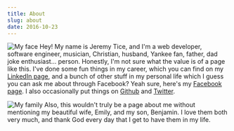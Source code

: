 ```yaml
---
title: About
slug: about
date: 2016-10-23
---
```


![My face](/img/about-me.jpg)
Hey! My name is Jeremy Tice, and I'm a web developer, software engineer,
musician, Christian, husband, Yankee fan, father, dad joke enthusiast... person.
Honestly, I'm not sure what the value is of a page like this. I've done some
fun things in my career, which you can find on my
[LinkedIn page](https://www.linkedin.com/in/jtice), and a bunch of other stuff
in my personal life which I guess you can ask me about through Facebook? Yeah
sure, here's my [Facebook page](https://www.facebook.com/jetpacmonkey). I also
occasionally put things on [Github](https://www.github.com/jetpacmonkey) and
[Twitter](https://www.twitter.com/jetpacmonkey).

![My family](/img/family.jpg)
Also, this wouldn't truly be a page about me without mentioning my beautiful
wife, Emily, and my son, Benjamin. I love them both very much, and thank God
every day that I get to have them in my life.

